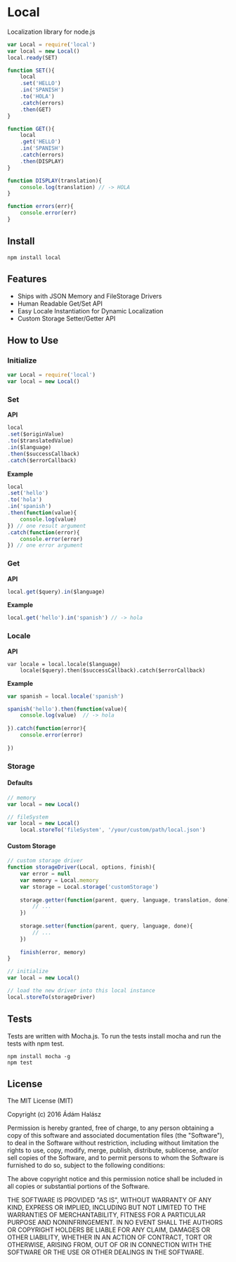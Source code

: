 # Local
Localization library for node.js

```js
var Local = require('local')
var local = new Local()
local.ready(SET)

function SET(){
	local
	.set('HELLO')
	.in('SPANISH')
	.to('HOLA')
	.catch(errors)
	.then(GET)
}

function GET(){
	local
	.get('HELLO')
	.in('SPANISH')
	.catch(errors)
	.then(DISPLAY)
}

function DISPLAY(translation){
	console.log(translation) // -> HOLA
}

function errors(err){
	console.error(err)
}
```

## Install
```
npm install local
```

## Features
- Ships with JSON Memory and FileStorage Drivers
- Human Readable Get/Set API
- Easy Locale Instantiation for Dynamic Localization
- Custom Storage Setter/Getter API

## How to Use

### Initialize
```js
var Local = require('local')
var local = new Local()
```

### Set
**API**

```js
local
.set($originValue)
.to($translatedValue)
.in($language)
.then($successCallback) 
.catch($errorCallback)
```

**Example**
```js
local
.set('hello')
.to('hola')
.in('spanish')
.then(function(value){
	console.log(value)
}) // one result argument
.catch(function(error){
	console.error(error)
}) // one error argument
```

### Get

**API**
```js
local.get($query).in($language)
```

**Example**
```js
local.get('hello').in('spanish') // -> hola
```

### Locale

**API**
```
var locale = local.locale($language)
    locale($query).then($successCallback).catch($errorCallback)
```

**Example**
```js
var spanish = local.locale('spanish')

spanish('hello').then(function(value){ 
	console.log(value)  // -> hola
	
}).catch(function(error){
	console.error(error)
	
}) 
```

### Storage

#### Defaults
```js
// memory
var local = new Local() 

// fileSystem
var local = new Local()
    local.storeTo('fileSystem', '/your/custom/path/local.json')
```

#### Custom Storage
```js
// custom storage driver
function storageDriver(Local, options, finish){
	var error = null
	var memory = Local.memory
	var storage = Local.storage('customStorage')
	
	storage.getter(function(parent, query, language, translation, done){
		// ...
	})
	
	storage.setter(function(parent, query, language, done){
		// ...
	})
		
	finish(error, memory)
}

// initialize
var local = new Local()

// load the new driver into this local instance
local.storeTo(storageDriver)
```



## Tests
Tests are written with Mocha.js. To run the tests install mocha and run the tests with npm test.  
```
npm install mocha -g
npm test
```

## License
The MIT License (MIT)

Copyright (c) 2016 Ádám Halász

Permission is hereby granted, free of charge, to any person obtaining a copy
of this software and associated documentation files (the "Software"), to deal
in the Software without restriction, including without limitation the rights
to use, copy, modify, merge, publish, distribute, sublicense, and/or sell
copies of the Software, and to permit persons to whom the Software is
furnished to do so, subject to the following conditions:

The above copyright notice and this permission notice shall be included in all
copies or substantial portions of the Software.

THE SOFTWARE IS PROVIDED "AS IS", WITHOUT WARRANTY OF ANY KIND, EXPRESS OR
IMPLIED, INCLUDING BUT NOT LIMITED TO THE WARRANTIES OF MERCHANTABILITY,
FITNESS FOR A PARTICULAR PURPOSE AND NONINFRINGEMENT. IN NO EVENT SHALL THE
AUTHORS OR COPYRIGHT HOLDERS BE LIABLE FOR ANY CLAIM, DAMAGES OR OTHER
LIABILITY, WHETHER IN AN ACTION OF CONTRACT, TORT OR OTHERWISE, ARISING FROM,
OUT OF OR IN CONNECTION WITH THE SOFTWARE OR THE USE OR OTHER DEALINGS IN THE
SOFTWARE.
